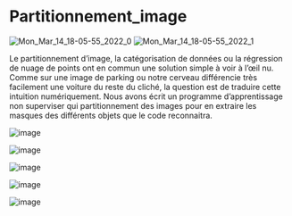 # Partitionnement_image


![Mon_Mar_14_18-05-55_2022_0](https://user-images.githubusercontent.com/95425179/166098311-eae87f04-c355-47a6-8b8c-c6421936de7d.jpg)
![Mon_Mar_14_18-05-55_2022_1](https://user-images.githubusercontent.com/95425179/166098314-4a28304d-e234-47a3-82b6-2e12886acfcd.jpg)


Le partitionnement d’image, la catégorisation de données ou la régression de nuage de points ont en commun une solution simple à voir à l’œil nu. 
Comme sur une image de parking ou notre cerveau  différencie très facilement une voiture du reste du cliché, la question est de traduire cette intuition numériquement.
Nous avons écrit un programme d’apprentissage non superviser qui partitionnement des images pour en  extraire les masques des différents objets que le code reconnaitra.

![image](https://user-images.githubusercontent.com/95425179/166098210-af184250-5515-41cc-a6a3-40a66737f822.png)

![image](https://user-images.githubusercontent.com/95425179/166098248-415bd813-2f25-47ba-8dfb-6b7cccf44afa.png)

![image](https://user-images.githubusercontent.com/95425179/166098246-fd79dd78-2d40-4b26-a61f-a142fe1dfe78.png)

![image](https://user-images.githubusercontent.com/95425179/166098252-afd6b0c5-4360-46a4-9c4e-74b7b0663235.png)

![image](https://user-images.githubusercontent.com/95425179/166098258-7621306c-01bf-4327-9233-268e1d6843be.png)

